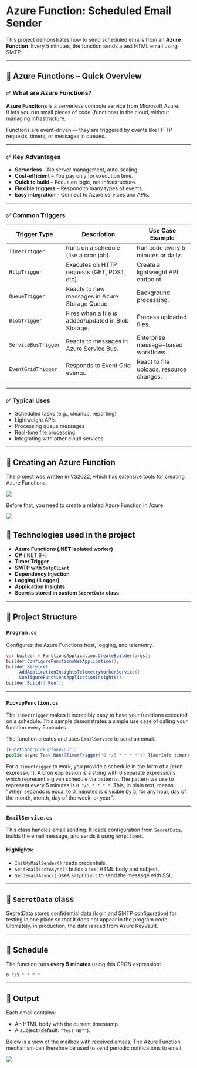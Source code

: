 # Azure Function: Scheduled Email Sender

This project demonstrates how to send scheduled emails from an **Azure Function**. Every 5 minutes, the function sends a test HTML email using SMTP.

---

## 📘 Azure Functions – Quick Overview

### ✅ What are Azure Functions?

**Azure Functions** is a serverless compute service from Microsoft Azure.  
It lets you run small pieces of code (functions) in the cloud, without managing infrastructure.

Functions are event-driven — they are triggered by events like HTTP requests, timers, or messages in queues.

---

### ✅ Key Advantages

- **Serverless** – No server management, auto-scaling.
- **Cost-efficient** – You pay only for execution time.
- **Quick to build** – Focus on logic, not infrastructure.
- **Flexible triggers** – Respond to many types of events.
- **Easy integration** – Connect to Azure services and APIs.

---

### ✅ Common Triggers

| Trigger Type       | Description                                  | Use Case Example                        |
|--------------------|----------------------------------------------|------------------------------------------|
| `TimerTrigger`     | Runs on a schedule (like a cron job).        | Run code every 5 minutes or daily.       |
| `HttpTrigger`      | Executes on HTTP requests (GET, POST, etc).  | Create a lightweight API endpoint.       |
| `QueueTrigger`     | Reacts to new messages in Azure Storage Queue. | Background processing.               |
| `BlobTrigger`      | Fires when a file is added/updated in Blob Storage. | Process uploaded files.           |
| `ServiceBusTrigger`| Reacts to messages in Azure Service Bus.     | Enterprise message-based workflows.      |
| `EventGridTrigger` | Responds to Event Grid events.               | React to file uploads, resource changes. |

---

### ✅ Typical Uses

- Scheduled tasks (e.g., cleanup, reporting)
- Lightweight APIs
- Processing queue messages
- Real-time file processing
- Integrating with other cloud services


---
## 🔹 Creating an Azure Function

The project was written in VS2022, which has extensive tools for creating Azure Functions.

<img src="jpg/Azure_Functions2.png"/>


Before that, you need to create a related Azure Function in Azure:

<img src="jpg/Azure_Functions1.png"/>

## 🔹 Technologies used in the project
* **Azure Functions (.NET isolated worker)**
* **C#** (.NET 8+)
* **Timer Trigger**
* **SMTP with `SmtpClient`**
* **Dependency Injection**
* **Logging (ILogger)**
* **Application Insights**
* **Secrets stored in custom `SecretData` class**

---

## 🔹 Project Structure

### `Program.cs`

Configures the Azure Functions host, logging, and telemetry.

```csharp
var builder = FunctionsApplication.CreateBuilder(args);
builder.ConfigureFunctionsWebApplication();
builder.Services
    .AddApplicationInsightsTelemetryWorkerService()
    .ConfigureFunctionsApplicationInsights();
builder.Build().Run();
```

---

### `PickupFunction.cs`

The `TimerTrigger` makes it incredibly easy to have your functions executed on a 
schedule. This sample demonstrates a simple use case of calling your function 
every 5 minutes.

The function creates and uses `EmailService` to send an email.

```csharp
[Function("pickupfun8765")]
public async Task Run([TimerTrigger("0 */5 * * * *")] TimerInfo timer)
```

For a `TimerTrigger` to work, you provide a schedule in the form of a 
[cron expression]. A cron expression is a string with 6 separate expressions 
which represent a given schedule via patterns. The pattern we use to represent 
every 5 minutes is `0 */5 * * * *`. This, in plain text, means: "When seconds 
is equal to 0, minutes is divisible by 5, for any hour, day of the month, 
month, day of the week, or year".

---

### `EmailService.cs`

This class handles email sending. It loads configuration from `SecretData`, builds the email message, and sends it using `SmtpClient`.

#### Highlights:

* `InitMyMailSender()` reads credentials.
* `SendEmailTestAsync()` builds a test HTML body and subject.
* `SendEmailAsync()` uses `SmtpClient` to send the message with SSL.

---

## 🔹 `SecretData` class

SecretData stores confidential data (login and SMTP configuration) for testing in 
one place so that it does not appear in the program code. 
Ultimately, in production, the data is read from Azure KeyVault.

---

## 🔹 Schedule

The function runs **every 5 minutes** using this CRON expression:

```cron
0 */5 * * * *
```

---

## 🔹 Output

Each email contains:

* An HTML body with the current timestamp.
* A subject (default: `"Test NET"`).

Below is a view of the mailbox with received emails. The Azure Function 
mechanism can therefore be used to send periodic notifications to email.

<img src="jpg/Azure_Functions3_mail_test.png"/>
